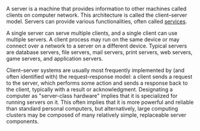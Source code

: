 A server is a machine that provides information to other 
machines called clients on computer network. 
This architecture is called the client–server model. 
Servers can provide various functionalities, often called 
[services](admin/infrastructure/service.md).

A single server can serve multiple clients, and a single 
client can use multiple servers. A client process may run 
on the same device or may connect over a network to a server
on a different device. Typical servers are database servers,
file servers, mail servers, print servers, web servers, 
game servers, and application servers.

Client–server systems are usually most frequently implemented
by (and often identified with) the request–response model: 
a client sends a request to the server, which performs some
action and sends a response back to the client, typically 
with a result or acknowledgment. Designating a computer as
"server-class hardware" implies that it is specialized for 
running servers on it. This often implies that it is more 
powerful and reliable than standard personal computers, but
alternatively, large computing clusters may be composed of 
many relatively simple, replaceable server components.